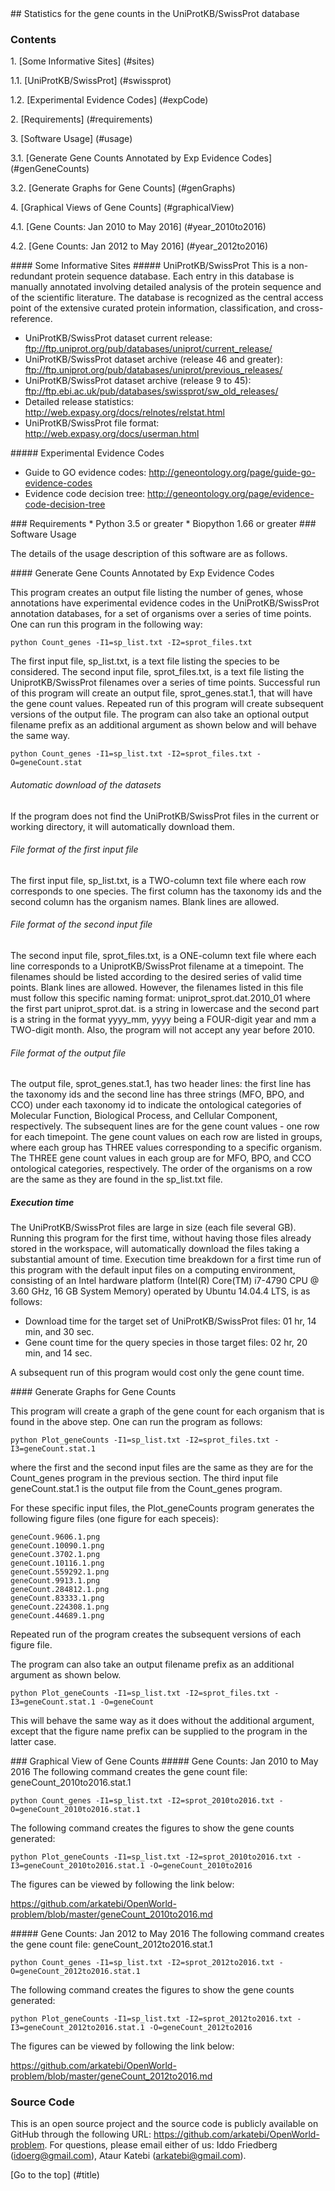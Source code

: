 <a name="title" />
## Statistics for the gene counts in the UniProtKB/SwissProt database 

### Contents
1\. [Some Informative Sites] (#sites)

1.1\. [UniProtKB/SwissProt] (#swissprot)

1.2\. [Experimental Evidence Codes] (#expCode)

2\. [Requirements] (#requirements)

3\. [Software Usage] (#usage)

3.1\. [Generate Gene Counts Annotated by Exp Evidence Codes] (#genGeneCounts)

3.2\. [Generate Graphs for Gene Counts] (#genGraphs)

4\. [Graphical Views of Gene Counts] (#graphicalView)

4.1\. [Gene Counts: Jan 2010 to May 2016] (#year_2010to2016)

4.2\. [Gene Counts: Jan 2012 to May 2016] (#year_2012to2016)

<a name="sites" />
#### Some Informative Sites 

<a name="swissprot" />
##### UniProtKB/SwissProt
This is a non-redundant protein sequence database. Each entry in this database
is manually annotated involving detailed analysis of the protein sequence and
of the scientific literature. The database is recognized as the central access
point of the extensive curated protein information, classification, and
cross-reference.

* UniProtKB/SwissProt dataset current release:
  ftp://ftp.uniprot.org/pub/databases/uniprot/current_release/
* UniProtKB/SwissProt dataset archive (release 46 and greater):
  ftp://ftp.uniprot.org/pub/databases/uniprot/previous_releases/
* UniProtKB/SwissProt dataset archive (release 9 to 45):
  ftp://ftp.ebi.ac.uk/pub/databases/swissprot/sw_old_releases/
* Detailed release statistics:
  http://web.expasy.org/docs/relnotes/relstat.html
* UniProtKB/SwissProt file format:
  http://web.expasy.org/docs/userman.html

<a name="expCode" />
##### Experimental Evidence Codes 

* Guide to GO evidence codes: 
  http://geneontology.org/page/guide-go-evidence-codes
* Evidence code decision tree: 
  http://geneontology.org/page/evidence-code-decision-tree  

<a name="requirements" />
### Requirements
* Python 3.5 or greater
* Biopython 1.66 or greater

<a name="usage" />
### Software Usage 

The details of the usage description of this software are as follows.

<a name="genGeneCounts" />
#### Generate Gene Counts Annotated by Exp Evidence Codes

This program creates an output file listing the number of genes, whose
annotations have experimental evidence codes in the UniProtKB/SwissProt
annotation databases, for a set of organisms over a series of time points.
One can run this program in the following way:

```
python Count_genes -I1=sp_list.txt -I2=sprot_files.txt
```

The first input file, sp_list.txt, is a text file listing the species
to be considered. The second input file, sprot_files.txt, is a text file
listing the UniprotKB/SwissProt filenames over a series of time
points. Successful run of this program will create an output file,
sprot_genes.stat.1, that will have the gene count values. Repeated run
of this program will create subsequent versions of the output file.
The program can also take an optional output filename prefix as an
additional argument as shown below and will behave the same way.

```
python Count_genes -I1=sp_list.txt -I2=sprot_files.txt -O=geneCount.stat
```

###### Automatic download of the datasets
If the program does not find the UniProtKB/SwissProt files in the
current or working directory, it will automatically download them.

###### File format of the first input file
The first input file, sp_list.txt, is a TWO-column text file where
each row corresponds to one species. The first column has the taxonomy 
ids and the second column has the organism names. Blank lines are allowed.

###### File format of the second input file
The second input file, sprot_files.txt, is a ONE-column text file where
each line corresponds to a UniprotKB/SwissProt filename at a timepoint.
The filenames should be listed according to the desired series of valid 
time points. Blank lines are allowed. However, the filenames listed in 
this file must follow this specific naming format: 
uniprot_sprot.dat.2010_01 where the first part uniprot_sprot.dat. is a 
string in lowercase and the second part is a string in the format yyyy_mm, 
yyyy being a FOUR-digit year and mm a TWO-digit month. Also, the program 
will not accept any year before 2010.

###### File format of the output file
The output file, sprot_genes.stat.1, has two header lines: the first line
has the taxonomy ids and the second line has three strings (MFO, BPO, and
CCO) under each taxonomy id to indicate the ontological categories of
Molecular Function, Biological Process, and Cellular Component,
respectively. The subsequent lines are for the gene count values - one row
for each timepoint. The gene count values on each row are listed in groups,
where each group has THREE values corresponding to a specific organism.
The THREE gene count values in each group are for MFO, BPO, and CCO
ontological categories, respectively. The order of the organisms on a row
are the same as they are found in the sp_list.txt file.

##### Execution time
The UniProtKB/SwissProt files are large in size (each file several 
GB). Running this program for the first time, without having those files
already stored in the workspace, will automatically download the files 
taking a substantial amount of time. Execution time breakdown for a 
first time run of this program with the default input files on a 
computing environment, consisting of an Intel hardware platform 
(Intel(R) Core(TM) i7-4790 CPU @ 3.60 GHz, 16 GB System Memory) 
operated by Ubuntu 14.04.4 LTS, is as follows: 

* Download time for the target set of UniProtKB/SwissProt files: 
  01 hr, 14 min, and 30 sec.
* Gene count time for the query species in those target files:
  02 hr, 20 min, and 14 sec.

A subsequent run of this program would cost only the gene count time.

<a name="genGraphs" />
#### Generate Graphs for Gene Counts

This program will create a graph of the gene count for each organism 
that is found in the above step. One can run the program as follows:

```
python Plot_geneCounts -I1=sp_list.txt -I2=sprot_files.txt -I3=geneCount.stat.1
```

where the first and the second input files are the same as they are for 
the Count_genes program in the previous section. The third input file 
geneCount.stat.1 is the output file from the Count_genes program. 

For these specific input files, the Plot_geneCounts program generates the 
following figure files (one figure for each speceis):

```
geneCount.9606.1.png
geneCount.10090.1.png
geneCount.3702.1.png
geneCount.10116.1.png
geneCount.559292.1.png
geneCount.9913.1.png
geneCount.284812.1.png
geneCount.83333.1.png
geneCount.224308.1.png
geneCount.44689.1.png
```

Repeated run of the program creates the subsequent versions of each figure file. 

The program can also take an output filename prefix as an additional argument 
as shown below. 

```
python Plot_geneCounts -I1=sp_list.txt -I2=sprot_files.txt -I3=geneCount.stat.1 -O=geneCount
```

This will behave the same way as it does without the additional argument, 
except that the figure name prefix can be supplied to the program in the 
latter case.

<a name="graphicalView" />
### Graphical View of Gene Counts 

<a name ="year_2010to2016" />
##### Gene Counts: Jan 2010 to May 2016
The following command creates the gene count file: geneCount_2010to2016.stat.1 

```
python Count_genes -I1=sp_list.txt -I2=sprot_2010to2016.txt -O=geneCount_2010to2016.stat.1
```
The following command creates the figures to show the gene counts generated:

```
python Plot_geneCounts -I1=sp_list.txt -I2=sprot_2010to2016.txt -I3=geneCount_2010to2016.stat.1 -O=geneCount_2010to2016
```

The figures can be viewed by following the link below:

https://github.com/arkatebi/OpenWorld-problem/blob/master/geneCount_2010to2016.md

<a name ="year_2012to2016" />
##### Gene Counts: Jan 2012 to May 2016
The following command creates the gene count file: geneCount_2012to2016.stat.1 

```
python Count_genes -I1=sp_list.txt -I2=sprot_2012to2016.txt -O=geneCount_2012to2016.stat.1
```

The following command creates the figures to show the gene counts generated:

```
python Plot_geneCounts -I1=sp_list.txt -I2=sprot_2012to2016.txt -I3=geneCount_2012to2016.stat.1 -O=geneCount_2012to2016
```

The figures can be viewed by following the link below:

https://github.com/arkatebi/OpenWorld-problem/blob/master/geneCount_2012to2016.md

### Source Code
This is an open source project and the source code is publicly available on 
GitHub through the following URL: https://github.com/arkatebi/OpenWorld-problem.
For questions, please email either of us: Iddo Friedberg (idoerg@gmail.com), 
Ataur Katebi (arkatebi@gmail.com).

[Go to the top] (#title)
